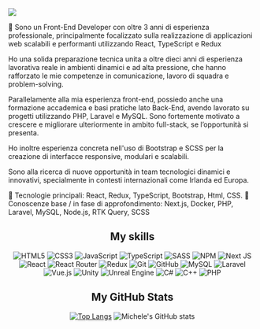 
<img src="https://art.pixilart.com/sr22063903b32f9.gif" />

👋 Sono un Front-End Developer con oltre 3 anni di esperienza professionale, principalmente focalizzato sulla realizzazione di applicazioni web scalabili e performanti utilizzando React, TypeScript e Redux

Ho una solida preparazione tecnica unita a oltre dieci anni di esperienza lavorativa reale in ambienti dinamici e ad alta pressione, che hanno rafforzato le mie competenze in comunicazione, lavoro di squadra e problem-solving.

Parallelamente alla mia esperienza front-end, possiedo anche una formazione accademica e basi pratiche lato Back-End, avendo lavorato su progetti utilizzando PHP, Laravel e MySQL.
Sono fortemente motivato a crescere e migliorare ulteriormente in ambito full-stack, se l’opportunità si presenta.

Ho inoltre esperienza concreta nell'uso di Bootstrap e SCSS per la creazione di interfacce responsive, modulari e scalabili.

Sono alla ricerca di nuove opportunità in team tecnologici dinamici e innovativi, specialmente in contesti internazionali come Irlanda ed Europa.

🚀 Tecnologie principali: React, Redux, TypeScript, Bootstrap, Html, CSS.
🧠 Conoscenze base / in fase di approfondimento: Next.js, Docker, PHP, Laravel, MySQL, Node.js, RTK Query, SCSS

<div align=center>
<h2>My skills</h2>

![HTML5](https://img.shields.io/badge/html5-%23E34F26.svg?style=for-the-badge&logo=html5&logoColor=white)
![CSS3](https://img.shields.io/badge/css3-%231572B6.svg?style=for-the-badge&logo=css3&logoColor=white)
![JavaScript](https://img.shields.io/badge/javascript-%23323330.svg?style=for-the-badge&logo=javascript&logoColor=%23F7DF1E)
![TypeScript](https://img.shields.io/badge/typescript-%23007ACC.svg?style=for-the-badge&logo=typescript&logoColor=white)
![SASS](https://img.shields.io/badge/SASS-hotpink.svg?style=for-the-badge&logo=SASS&logoColor=white)
![NPM](https://img.shields.io/badge/NPM-%23CB3837.svg?style=for-the-badge&logo=npm&logoColor=white)
![Next JS](https://img.shields.io/badge/Next-black?style=for-the-badge&logo=next.js&logoColor=white)
![React](https://img.shields.io/badge/react-%2320232a.svg?style=for-the-badge&logo=react&logoColor=%2361DAFB)
![React Router](https://img.shields.io/badge/React_Router-CA4245?style=for-the-badge&logo=react-router&logoColor=white)
![Redux](https://img.shields.io/badge/redux-%23593d88.svg?style=for-the-badge&logo=redux&logoColor=white)
![Git](https://img.shields.io/badge/git-%23F05033.svg?style=for-the-badge&logo=git&logoColor=white)
![GitHub](https://img.shields.io/badge/github-%23121011.svg?style=for-the-badge&logo=github&logoColor=white)
![MySQL](https://img.shields.io/badge/mysql-%2300f.svg?style=for-the-badge&logo=mysql&logoColor=white)
![Laravel](https://img.shields.io/badge/laravel-%23FF2D20.svg?style=for-the-badge&logo=laravel&logoColor=white)
![Vue.js](https://img.shields.io/badge/vuejs-%2335495e.svg?style=for-the-badge&logo=vuedotjs&logoColor=%234FC08D)
![Unity](https://img.shields.io/badge/unity-%23000000.svg?style=for-the-badge&logo=unity&logoColor=white)
![Unreal Engine](https://img.shields.io/badge/unrealengine-%23313131.svg?style=for-the-badge&logo=unrealengine&logoColor=white)
![C#](https://img.shields.io/badge/c%23-%23239120.svg?style=for-the-badge&logo=c-sharp&logoColor=white)
![C++](https://img.shields.io/badge/c++-%2300599C.svg?style=for-the-badge&logo=c%2B%2B&logoColor=white)
![PHP](https://img.shields.io/badge/php-%23777BB4.svg?style=for-the-badge&logo=php&logoColor=white)

  <h2>My GitHub Stats</h2>
  
[![Top Langs](https://github-readme-stats.vercel.app/api/top-langs/?username=michelorusso&layout=compact&theme=onedark)](https://github.com/anuraghazra/github-readme-stats)
![Michele's GitHub stats](https://github-readme-stats.vercel.app/api?username=michelorusso&show_icons=true&theme=onedark)
  
</div>


